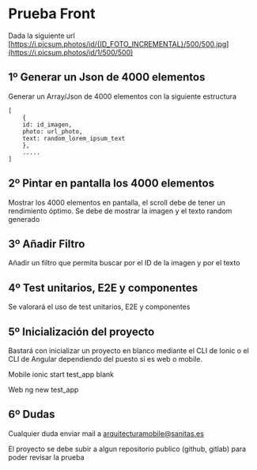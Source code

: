 ﻿# Prueba Front

Dada la siguiente url
[https://i.picsum.photos/id/{ID_FOTO_INCREMENTAL}/500/500.jpg](https://i.picsum.photos/id/1/500/500)

## 1º Generar un Json de 4000 elementos

Generar un Array/Json de 4000 elementos con la siguiente estructura

    [
        {
    	id: id_imagen,
    	photo: url_photo,
    	text: random_lorem_ipsum_text
    	},
    	.....
    ]

## 2º Pintar en pantalla los 4000 elementos

Mostrar los 4000 elementos en pantalla, el scroll debe de tener un rendimiento óptimo.
Se debe de mostrar la imagen y el texto random generado

## 3º Añadir Filtro

Añadir un filtro que permita buscar por el ID de la imagen y por el texto

## 4º Test unitarios, E2E y componentes

Se valorará el uso de test unitarios, E2E y componentes

## 5º Inicialización del proyecto
Bastará con inicializar un proyecto en blanco mediante el CLI de Ionic o el CLI de Angular dependiendo del puesto si es web o mobile.

Mobile
    ionic start test_app blank

Web
    ng new test_app
	

## 6º Dudas
Cualquier duda enviar mail a arquitecturamobile@sanitas.es

El proyecto se debe subir a algun repositorio publico (github, gitlab) para poder revisar la prueba